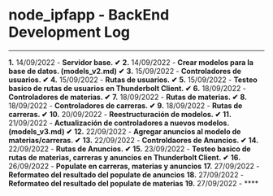 # node_ipfapp - BackEnd Development Log
---
**1.** 14/09/2022 - **Servidor base. ✔**
**2.** 14/09/2022 - **Crear modelos para la base de datos. (models_v2.md) ✔**
**3.** 15/09/2022 - **Controladores de usuarios. ✔**
**4.** 15/09/2022 - **Rutas de usuarios. ✔**
**5.** 15/09/2022 - **Testeo basico de rutas de usuarios en Thunderbolt Client. ✔**
**6.** 18/09/2022 - **Controladores de materias. ✔**
**7.** 18/09/2022 - **Rutas de materias. ✔**
**8.** 18/09/2022 - **Controladores de carreras. ✔**
**9.** 18/09/2022 - **Rutas de carreras. ✔**
**10.** 20/09/2022 - **Reestructuración de modelos. ✔**
**11.** 21/09/2022 - **Actualización de controladores a nuevos modelos. (models_v3.md) ✔**
**12.** 22/09/2022 - **Agregar anuncios al modelo de materias/carreras. ✔**
**13.** 22/09/2022 - **Controldaores de Anuncios. ✔**
**14.** 22/09/2022 - **Rutas de Anuncios. ✔**
**15.** 23/09/2022 - **Testeo basico de rutas de materias, carreras y anuncios en Thunderbolt Client. ✔** 
**16.** 26/09/2022 - **Populate en carreras, materias y anuncios** 
**17.** 27/09/2022 - **Reformateo del resultado del populate de anuncios**
**18.** 27/09/2022 - **Reformateo del resultado del populate de materias**
**19.** 27/09/2022 - ****